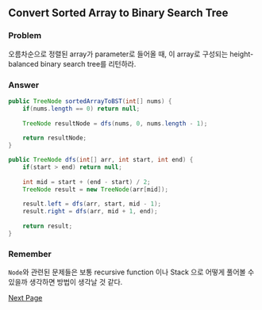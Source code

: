 ## Convert Sorted Array to Binary Search Tree

### Problem

오름차순으로 정렬된 array가 parameter로 들어올 때, 이 array로 구성되는 height-balanced binary search tree를 리턴하라.

### Answer

```java
public TreeNode sortedArrayToBST(int[] nums) {
    if(nums.length == 0) return null;
    
    TreeNode resultNode = dfs(nums, 0, nums.length - 1);
    
    return resultNode;
}

public TreeNode dfs(int[] arr, int start, int end) {
    if(start > end) return null;
    
    int mid = start + (end - start) / 2;
    TreeNode result = new TreeNode(arr[mid]);
    
    result.left = dfs(arr, start, mid - 1);
    result.right = dfs(arr, mid + 1, end);
    
    return result;
}
```

### Remember

`Node`와 관련된 문제들은 보통 recursive function 이나 Stack 으로 어떻게 풀어볼 수 있을까 생각하면 방법이 생각날 것 같다.

[Next Page](./20210508.html)